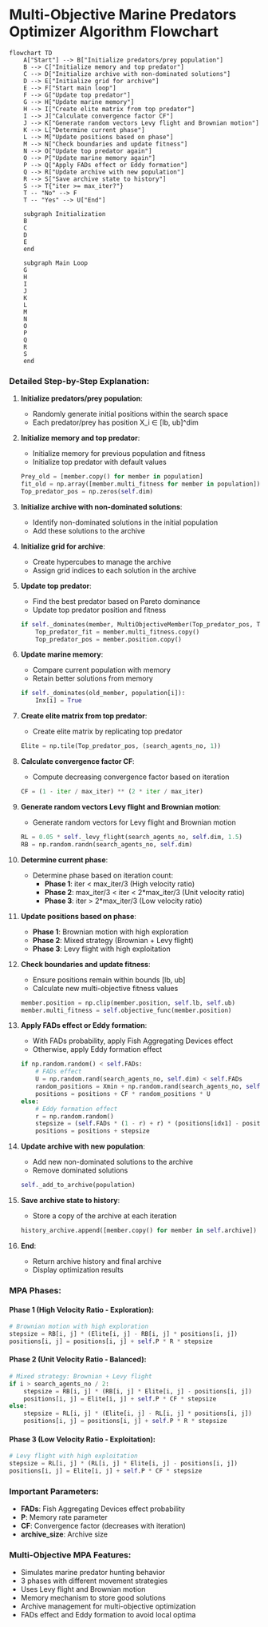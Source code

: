 # Multi-Objective Marine Predators Optimizer Algorithm Flowchart

```mermaid
flowchart TD
    A["Start"] --> B["Initialize predators/prey population"]
    B --> C["Initialize memory and top predator"]
    C --> D["Initialize archive with non-dominated solutions"]
    D --> E["Initialize grid for archive"]
    E --> F["Start main loop"]
    F --> G["Update top predator"]
    G --> H["Update marine memory"]
    H --> I["Create elite matrix from top predator"]
    I --> J["Calculate convergence factor CF"]
    J --> K["Generate random vectors Levy flight and Brownian motion"]
    K --> L["Determine current phase"]
    L --> M["Update positions based on phase"]
    M --> N["Check boundaries and update fitness"]
    N --> O["Update top predator again"]
    O --> P["Update marine memory again"]
    P --> Q["Apply FADs effect or Eddy formation"]
    Q --> R["Update archive with new population"]
    R --> S["Save archive state to history"]
    S --> T{"iter >= max_iter?"}
    T -- "No" --> F
    T -- "Yes" --> U["End"]
    
    subgraph Initialization
    B
    C
    D
    E
    end
    
    subgraph Main Loop
    G
    H
    I
    J
    K
    L
    M
    N
    O
    P
    Q
    R
    S
    end
```

### Detailed Step-by-Step Explanation:

1. **Initialize predators/prey population**:
   - Randomly generate initial positions within the search space
   - Each predator/prey has position X_i ∈ [lb, ub]^dim

2. **Initialize memory and top predator**:
   - Initialize memory for previous population and fitness
   - Initialize top predator with default values
   ```python
   Prey_old = [member.copy() for member in population]
   fit_old = np.array([member.multi_fitness for member in population])
   Top_predator_pos = np.zeros(self.dim)
   ```

3. **Initialize archive with non-dominated solutions**:
   - Identify non-dominated solutions in the initial population
   - Add these solutions to the archive

4. **Initialize grid for archive**:
   - Create hypercubes to manage the archive
   - Assign grid indices to each solution in the archive

5. **Update top predator**:
   - Find the best predator based on Pareto dominance
   - Update top predator position and fitness
   ```python
   if self._dominates(member, MultiObjectiveMember(Top_predator_pos, Top_predator_fit)):
       Top_predator_fit = member.multi_fitness.copy()
       Top_predator_pos = member.position.copy()
   ```

6. **Update marine memory**:
   - Compare current population with memory
   - Retain better solutions from memory
   ```python
   if self._dominates(old_member, population[i]):
       Inx[i] = True
   ```

7. **Create elite matrix from top predator**:
   - Create elite matrix by replicating top predator
   ```python
   Elite = np.tile(Top_predator_pos, (search_agents_no, 1))
   ```

8. **Calculate convergence factor CF**:
   - Compute decreasing convergence factor based on iteration
   ```python
   CF = (1 - iter / max_iter) ** (2 * iter / max_iter)
   ```

9. **Generate random vectors Levy flight and Brownian motion**:
   - Generate random vectors for Levy flight and Brownian motion
   ```python
   RL = 0.05 * self._levy_flight(search_agents_no, self.dim, 1.5)
   RB = np.random.randn(search_agents_no, self.dim)
   ```

10. **Determine current phase**:
    - Determine phase based on iteration count:
      - **Phase 1**: iter < max_iter/3 (High velocity ratio)
      - **Phase 2**: max_iter/3 < iter < 2*max_iter/3 (Unit velocity ratio)
      - **Phase 3**: iter > 2*max_iter/3 (Low velocity ratio)

11. **Update positions based on phase**:
    - **Phase 1**: Brownian motion with high exploration
    - **Phase 2**: Mixed strategy (Brownian + Levy flight)
    - **Phase 3**: Levy flight with high exploitation

12. **Check boundaries and update fitness**:
    - Ensure positions remain within bounds [lb, ub]
    - Calculate new multi-objective fitness values
    ```python
    member.position = np.clip(member.position, self.lb, self.ub)
    member.multi_fitness = self.objective_func(member.position)
    ```

13. **Apply FADs effect or Eddy formation**:
    - With FADs probability, apply Fish Aggregating Devices effect
    - Otherwise, apply Eddy formation effect
    ```python
    if np.random.random() < self.FADs:
        # FADs effect
        U = np.random.rand(search_agents_no, self.dim) < self.FADs
        random_positions = Xmin + np.random.rand(search_agents_no, self.dim) * (Xmax - Xmin)
        positions = positions + CF * random_positions * U
    else:
        # Eddy formation effect
        r = np.random.random()
        stepsize = (self.FADs * (1 - r) + r) * (positions[idx1] - positions[idx2])
        positions = positions + stepsize
    ```

14. **Update archive with new population**:
    - Add new non-dominated solutions to the archive
    - Remove dominated solutions
    ```python
    self._add_to_archive(population)
    ```

15. **Save archive state to history**:
    - Store a copy of the archive at each iteration
    ```python
    history_archive.append([member.copy() for member in self.archive])
    ```

16. **End**:
    - Return archive history and final archive
    - Display optimization results

### MPA Phases:

#### Phase 1 (High Velocity Ratio - Exploration):
```python
# Brownian motion with high exploration
stepsize = RB[i, j] * (Elite[i, j] - RB[i, j] * positions[i, j])
positions[i, j] = positions[i, j] + self.P * R * stepsize
```

#### Phase 2 (Unit Velocity Ratio - Balanced):
```python
# Mixed strategy: Brownian + Levy flight
if i > search_agents_no / 2:
    stepsize = RB[i, j] * (RB[i, j] * Elite[i, j] - positions[i, j])
    positions[i, j] = Elite[i, j] + self.P * CF * stepsize
else:
    stepsize = RL[i, j] * (Elite[i, j] - RL[i, j] * positions[i, j])
    positions[i, j] = positions[i, j] + self.P * R * stepsize
```

#### Phase 3 (Low Velocity Ratio - Exploitation):
```python
# Levy flight with high exploitation
stepsize = RL[i, j] * (RL[i, j] * Elite[i, j] - positions[i, j])
positions[i, j] = Elite[i, j] + self.P * CF * stepsize
```

### Important Parameters:
- **FADs**: Fish Aggregating Devices effect probability
- **P**: Memory rate parameter
- **CF**: Convergence factor (decreases with iteration)
- **archive_size**: Archive size

### Multi-Objective MPA Features:
- Simulates marine predator hunting behavior
- 3 phases with different movement strategies
- Uses Levy flight and Brownian motion
- Memory mechanism to store good solutions
- Archive management for multi-objective optimization
- FADs effect and Eddy formation to avoid local optima